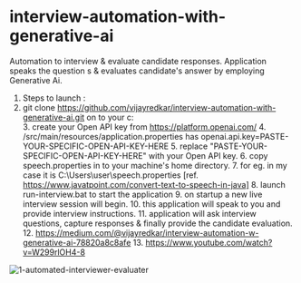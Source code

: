 # interview-automation-with-generative-ai
Automation to interview &amp; evaluate candidate responses. 
Application speaks the question s &amp; evaluates candidate's answer by employing Generative Ai.

1. Steps to launch :
2. git clone https://github.com/vijayredkar/interview-automation-with-generative-ai.git on to your c:\
      3. create your Open API key from https://platform.openai.com/
      4. /src/main/resources/application.properties has    openai.api.key=PASTE-YOUR-SPECIFIC-OPEN-API-KEY-HERE
      5. replace "PASTE-YOUR-SPECIFIC-OPEN-API-KEY-HERE" with your Open API key.
      6. copy speech.properties in to your machine's home directory.
      7. for eg. in my case it is C:\Users\user\speech.properties  [ref. https://www.javatpoint.com/convert-text-to-speech-in-java]
      8. launch  run-interview.bat   to start the application
      9. on startup a new live interview session will begin.
      10. this application will speak to you and provide interview instructions.
      11. application will ask interview questions, capture responses & finally provide the candidate evaluation.
      12. https://medium.com/@vijayredkar/interview-automation-w-generative-ai-78820a8c8afe
      13. https://www.youtube.com/watch?v=W299rlOH4-8

![1-automated-interviewer-evaluater](https://github.com/vijayredkar/interview-automation-with-generative-ai/assets/25388646/21715a66-a8aa-47aa-82f1-69220fbe876a)
